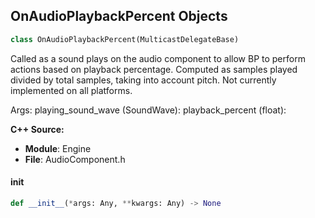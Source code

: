 ## OnAudioPlaybackPercent Objects

```python
class OnAudioPlaybackPercent(MulticastDelegateBase)
```

Called as a sound plays on the audio component to allow BP to perform actions based on playback percentage.
Computed as samples played divided by total samples, taking into account pitch.
Not currently implemented on all platforms.

Args:
    playing_sound_wave (SoundWave): 
    playback_percent (float):

**C++ Source:**

- **Module**: Engine
- **File**: AudioComponent.h

<a id="unreal.OnAudioPlaybackPercent.__init__"></a>

#### __init__

```python
def __init__(*args: Any, **kwargs: Any) -> None
```

<a id="unreal.OnAudioPlayStateChanged"></a>